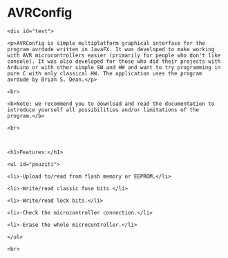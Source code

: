 # AVRConfig
    <div id="text">

    <p>AVRConfig is simple multiplatform graphical interface for the program avrdude written in JavaFX. It was developed to make working with AVR microcontrollers easier (primarily for people who don't like console). It was also developed for those who did their projects with Arduino or with other simple SW and HW and want to try programming in pure C with only classical HW. The application uses the program avrdude by Brian S. Dean.</p>

    <br>

    <b>Note: we recommend you to download and read the documentation to introduce yourself all possibilities and/or limitations of the program.</b>

    <br>



    <h1>Features:</h1>

    <ul id="pouziti">

    <li>-Upload to/read from flash memory or EEPROM.</li>

    <li>-Write/read classic fuse bits.</li>

    <li>-Write/read lock bits.</li>

    <li>-Check the microcontroller connection.</li>

    <li>-Erase the whole microcontroller.</li>

    </ul>

    <br>

